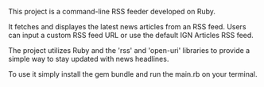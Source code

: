 This project is a command-line RSS feeder developed on Ruby.

It fetches and displayes the latest news articles from an RSS feed.
Users can input a custom RSS feed URL
or use the default IGN Articles RSS feed.

The project utilizes Ruby and the 'rss' and 'open-uri' libraries
to provide a simple way to stay updated with news headlines.

To use it simply install the gem bundle and run the main.rb on your terminal.